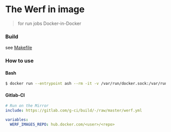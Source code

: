 # The Werf in image
> for run jobs Docker-in-Docker

### Build
see [Makefile](./Makefile)

### How to use

#### Bash
```bash
$ docker run --entrypoint ash --rm -it -v /var/run/docker.sock:/var/run/docker.sock diamon/werf-dind
```

#### Gitlab-CI
```yaml
# Run on the Mirror
include: https://gitlab.com/g-ci/build/-/raw/master/werf.yml

variables:
  WERF_IMAGES_REPO: hub.docker.com/<user>/<repo>
```
